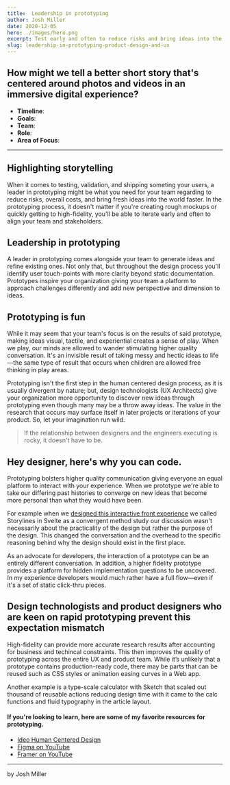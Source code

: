 ```yaml
---
title:  Leadership in prototyping
author: Josh Miller
date: 2020-12-05
hero: ./images/hero.png
excerpt: Test early and often to reduce risks and bring ideas into the world faster.
slug: leadership-in-prototyping-product-design-and-ux
---
```


## How might we tell a better short story that's centered around photos and videos in an immersive digital experience?

- **Timeline**:
- **Goals**:
- **Team**:
- **Role**:
- **Area of Focus**:    

---
## Highlighting storytelling
When it comes to testing, validation, and shipping someting your users, a leader in prototyping might be what you need for your team regarding to reduce risks, overall costs, and bring fresh ideas into the world faster. In the prototyping process, it doesn't matter if you're creating rough mockups or quickly getting to high-fidelity, you'll be able to iterate early and often to align your team and stakeholders.

## Leadership in prototyping
A leader in prototyping comes alongside your team to generate ideas and refine existing ones. Not only that, but throughout the design process you'll identify user touch-points with more clarity beyond static documentation. Prototypes inspire your organization giving your team a platform to approach challenges differently and add new perspective and dimension to ideas.

## Prototyping is fun
While it may seem that your team's focus is on the results of said prototype, making ideas visual, tactile, and experiential creates a sense of play. When we play, our minds are allowed to wander stimulating higher quality conversation. It's an invisible result of taking messy and hectic ideas to life—the same type of result that occurs when children are allowed free thinking in play areas.

Prototyping isn't the first step in the human centered design process, as it is usually divergent by nature; but, design technologists (UX Architects) give your organization more opportunity to discover new ideas through prototyping even though many may be a throw away ideas. The value in the research that occurs may surface itself in later projects or iterations of your product. So, let your imagination run wild.

> If the relationship between designers and the engineers executing is rocky, it doesn't have to be.

## Hey designer, here's why you can code.
 Prototyping bolsters higher quality communication giving everyone an equal platform to interact with your experience. When we prototype we're able to take our differing past histories to converge on new ideas that become more personal than what they would have been. 

For example when we [designed this interactive front experience](https://ktk1y.csb.app/) we called Storylines in Svelte as a convergent method study our discussion wasn't necessarily about the practicality of the design but rather the purpose of the design. This changed the conversation and the overhead to the specific reasoning behind why the design should exist in the first place. 

As an advocate for developers, the interaction of a prototype can be an entirely different conversation. In addition, a higher fidelity prototype provides a platform for hidden implementation questions to be uncovered.  In my experience developers would much rather have a full flow—even if it's a set of static click-thru pieces.

## Design technologists and product designers who are keen on rapid prototyping prevent this expectation mismatch

High-fidelity can provide more accurate research results after accounting for business and techincal constraints.
This then improves the quality of prototyping across the entire UX and product team. While it’s unlikely that a prototype contains production-ready code, there may be parts that can be reused such as CSS styles or animation easing curves in a Web app.

Another example is a type-scale calculator with Sketch that scaled out thousand of reusable actions reducing design time with it came to the calc functions and fluid typography in the article layout.

#### If you're looking to learn, here are some of my favorite resources for prototyping.

- [Ideo Human Centered Design](https://acumenacademy.org/course/human-centered-design-prototyping)
- [Figma on YouTube](https://www.youtube.com/c/Figmadesign/playlists)
- [Framer on YouTube](https://www.youtube.com/c/FramerDesign/playlists)

---
by Josh Miller

